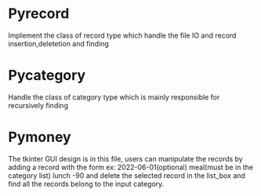 # Pyrecord
Implement the class of record type which handle the file IO and record insertion,deletetion and finding
# Pycategory 
Handle the class of category type which is mainly responsible for recursively finding
# Pymoney
The tkinter GUI design is in this file, users can manipulate the records by adding a record with the form ex: 2022-06-01(optional) meal(must be in the category list) lunch -90 and delete the selected record in the list_box and find all the records belong to the input category.